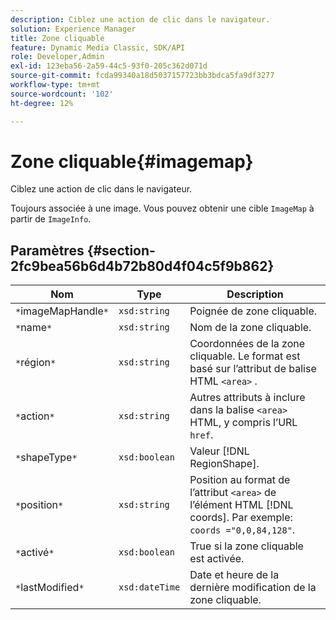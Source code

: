 ```yaml
---
description: Ciblez une action de clic dans le navigateur.
solution: Experience Manager
title: Zone cliquable
feature: Dynamic Media Classic, SDK/API
role: Developer,Admin
exl-id: 123eba56-2a59-44c5-93f0-205c362d071d
source-git-commit: fcda99340a18d5037157723bb3bdca5fa9df3277
workflow-type: tm+mt
source-wordcount: '102'
ht-degree: 12%

---
```


# Zone cliquable{#imagemap}

Ciblez une action de clic dans le navigateur.

Toujours associée à une image. Vous pouvez obtenir une cible `ImageMap` à partir de `ImageInfo`.

## Paramètres {#section-2fc9bea56b6d4b72b80d4f04c5f9b862}

| Nom | Type | Description |
|---|---|---|
| `*`imageMapHandle`*` | `xsd:string` | Poignée de zone cliquable. |
| `*`name`*` | `xsd:string` | Nom de la zone cliquable. |
| `*`région`*` | `xsd:string` | Coordonnées de la zone cliquable. Le format est basé sur l’attribut de balise HTML `<area>` . |
| `*`action`*` | `xsd:string` | Autres attributs à inclure dans la balise `<area>` HTML, y compris l’URL `href`. |
| `*`shapeType`*` | `xsd:boolean` | Valeur [!DNL RegionShape]. |
| `*`position`*` | `xsd:string` | Position au format de l’attribut `<area>` de l’élément HTML [!DNL coords]. Par exemple: `coords ="0,0,84,128"`. |
| `*`activé`*` | `xsd:boolean` | True si la zone cliquable est activée. |
| `*`lastModified`*` | `xsd:dateTime` | Date et heure de la dernière modification de la zone cliquable. |
